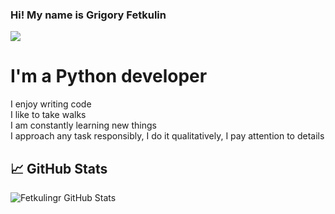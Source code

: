 ### Hi! My name is Grigory Fetkulin
![](https://komarev.com/ghpvc/?username=fetgrigory)
# I'm a Python developer
I enjoy writing code <br />
I like to take walks <br />
I am constantly learning new things <br />
I approach any task responsibly, I do it qualitatively, I pay attention to details <br />
## 📈 GitHub Stats
![Fetkulingr GitHub Stats](https://github-readme-stats.vercel.app/api?username=fetgrigory&count_private=true&hide=contribs&show_icons=true&theme=merko)
<br />
<br />

